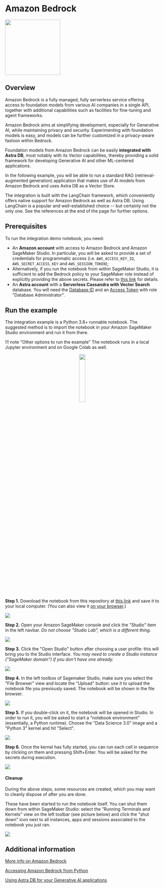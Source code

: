 # Amazon Bedrock

<div class="nosurface" markdown="1">
<img src="../../../../img/bedrock/bedrock.png"  style="height: 180px;" />
</div>

## Overview

Amazon Bedrock is a fully managed, fully serverless service offering access to
foundation models from various AI companies in a single API, together with
additional capabilities such as facilities for fine-tuning and agent frameworks.

Amazon Bedrock aims at simplifying development, especially for Generative AI,
while maintaining privacy and security. Experimenting with foundation models
is easy, and models can be further customized in a privacy-aware fashion
within Bedrock.

Foundation models from Amazon Bedrock can be easily **integrated with Astra DB**,
most notably with its Vector capabilities, thereby providing a solid framework for
developing Generative AI and other ML-centered applications.

In the following example, you will be able to run a standard RAG
(retrieval-augmented generation) application
that makes use of AI models from Amazon Bedrock and uses Astra DB as a Vector Store.

The integration is built with the LangChain framework, which conveniently offers
native support for Amazon Bedrock as well as Astra DB. Using LangChain is a popular
and well-established choice -- but certainly not the only one. See the references at
the end of the page for further options.


## Prerequisites

To run the integration demo notebook, you need:

- An **Amazon account** with access to Amazon Bedrock and Amazon SageMaker Studio. In particular, you will be asked to provide a set of credentials for programmatic access (i.e. `AWS_ACCESS_KEY_ID`, `AWS_SECRET_ACCESS_KEY` and `AWS_SESSION_TOKEN`);
- Alternatively, if you run the notebook from within SageMaker Studio, it is sufficient to add the Bedrock policy to your SageMaker role instead of explicitly providing the above secrets. Please refer to [this link](https://github.com/aws-samples/amazon-bedrock-workshop#enable-aws-iam-permissions-for-bedrock) for details.
- An **Astra account** with a **Serverless Cassandra with Vector Search** database. You will need the [Database ID](https://awesome-astra.github.io/docs/pages/astra/faq/#where-should-i-find-a-database-identifier) and an [Access Token](https://awesome-astra.github.io/docs/pages/astra/create-token/) with role "Database Administrator".


## Run the example

The integration example is a Python 3.8+ runnable notebook. The suggested method is to import
the notebook in your Amazon SageMaker Studio environment and run it from there.

<admonition markdown="1">
!!! note "Other options to run the example"
    The notebook runs in a local Jupyter environment and on Google Colab as well.
</admonition>

<p align="center">
    <a href="https://raw.githubusercontent.com/awesome-astra/docs/main/docs/pages/aiml/aws/notebooks/bedrock.ipynb" target="blank;">
        <img src="../../../../img/bedrock/download_notebook_button.png"  style="width: 20%;" />
    </a>
</p>

**Step 1.** Download the notebook from this repository at [this link](https://raw.githubusercontent.com/awesome-astra/docs/main/docs/pages/aiml/aws/notebooks/bedrock.ipynb) and save it to your local computer.
(You can also view it [on your browser](https://github.com/awesome-astra/docs/blob/main/docs/pages/aiml/aws/notebooks/bedrock.ipynb).)

<img src="../../../../img/bedrock/screenshots/bedrock_open-sagemaker.png" />

**Step 2.** Open your Amazon SageMaker console and click the "Studio" item in the left navbar. _Do not choose "Studio Lab", which is a different thing._

<img src="../../../../img/bedrock/screenshots/bedrock_open-studio.png" />

**Step 3.** Click the "Open Studio" button after choosing a user profile: this will bring you to the Studio interface. _You may need to create a Studio instance ("SageMaker domain") if you don't have one already._

<img src="../../../../img/bedrock/screenshots/bedrock_upload.png" />

**Step 4.** In the left toolbox of Sagemaker Studio, make sure you select the "File Browser" view and locate the "Upload" button: use it to upload the notebook file you previously saved. The notebook will be shown in the file browser.

<img src="../../../../img/bedrock/screenshots/bedrock_launch-notebook.png" />

**Step 5.** If you double-click on it, the notebook will be opened in Studio. In order to run it, you will be asked to start a "notebook environment" (essentially, a Python runtime). Choose the "Data Science 3.0" image and a "Python 3" kernel and hit "Select".

<img src="../../../../img/bedrock/screenshots/bedrock_start-environment.png" />

**Step 6.** Once the kernel has fully started, you can run each cell in sequence by clicking on them and pressing Shift+Enter. You will be asked for the secrets during execution.

<img src="../../../../img/bedrock/screenshots/bedrock_kernel-starting.png" />

#### Cleanup

During the above steps, some resources are created, which you may want to
cleanly dispose of after you are done.

These have been started to run the notebook itself. You can shut them down from within SageMaker Studio:
select the "Running Terminals and Kernels" view on the left toolbar (see picture below) and click the "shut down" icon next to all instances, apps and sessions associated to the notebook you just ran.

<img src="../../../../img/bedrock/screenshots/bedrock_cleanup.png" />

## Additional information

[More info on Amazon Bedrock](https://docs.aws.amazon.com/bedrock/latest/userguide/what-is-bedrock.html)

[Accessing Amazon Bedrock from Python](https://github.com/aws-samples/amazon-bedrock-samples/tree/main/introduction-to-bedrock)

[Using Astra DB for your Generative AI applications](https://awesome-astra.github.io/docs/pages/aiml/)
